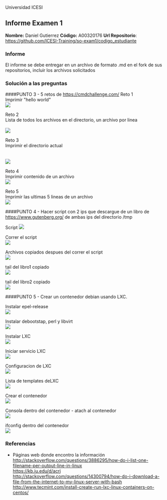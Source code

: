 Universidad ICESI
## Informe Examen 1
**Nombre:**  Daniel Gutierrez
**Código:**  A00320176
**Url Repositorio**: https://github.com/ICESI-Training/so-exam1/codigo_estudiante

### Informe
El informe se debe entregar en un archivo de formato .md en el fork de sus
repositorios, incluir los archivos solicitados

### Solución a las preguntas
####PUNTO 3 - 5 retos de https://cmdchallenge.com/
Reto 1<br> Imprimir "hello world"<br> 
<img src="https://github.com/dgutierrez1/so-exam1/blob/master/codigo_estudiante/cmd%20reto%201.PNG"> 

Reto 2<br> Lista de todos los archivos en el directorio, un archivo por linea<br> <br> 
<img src="https://github.com/dgutierrez1/so-exam1/blob/master/codigo_estudiante/cmd%20reto%201.PNG"> 

Reto 3<br>  Imprimir el directorio actual <br> <br> <br> 
<img src="https://github.com/dgutierrez1/so-exam1/blob/master/codigo_estudiante/cmd%20reto%203.PNG"> 

Reto 4<br>  Imprimir contenido de un archivo<br> 
<img src="https://github.com/dgutierrez1/so-exam1/blob/master/codigo_estudiante/cmd%20reto%204.PNG">

Reto 5<br>  Imprimir las ultimas 5 lineas de un archivo<br> 
<img src="https://github.com/dgutierrez1/so-exam1/blob/master/codigo_estudiante/cmd%20reto%205.PNG">


####PUNTO 4 - Hacer script con 2 ips que descargue de un libro de https://www.gutenberg.org/  de ambas ips del directorio /tmp

Script
<img src="https://github.com/dgutierrez1/so-exam1/blob/master/codigo_estudiante/remote-books%20file.PNG">

Correr el script<br> 
<img src="https://github.com/dgutierrez1/so-exam1/blob/master/codigo_estudiante/script%20run%20remote-books.PNG">

Archivos copiados despues del correr el script<br> 
<img src="https://github.com/dgutierrez1/so-exam1/blob/master/codigo_estudiante/copied%20files.PNG">

tail del libro1 copiado<br> 
<img src="https://github.com/dgutierrez1/so-exam1/blob/master/codigo_estudiante/tail%20libro1.PNG">

tail del libro2 copiado<br> 
<img src="https://github.com/dgutierrez1/so-exam1/blob/master/codigo_estudiante/tail%20libro2.PNG">

####PUNTO 5 - Crear un contenedor debian usando LXC.

Instalar epel-release<br> 
<img src="https://github.com/dgutierrez1/so-exam1/blob/master/codigo_estudiante/install%20epel-realease.PNG">

Instalar debootstap, perl y libvirt<br> 
<img src="https://github.com/dgutierrez1/so-exam1/blob/master/codigo_estudiante/debootstap%20perl%20libvirt.PNG">

Instalar LXC<br> 
<img src="https://github.com/dgutierrez1/so-exam1/blob/master/codigo_estudiante/lxc.PNG">

Iniciar servicio LXC<br> 
<img src="https://github.com/dgutierrez1/so-exam1/blob/master/codigo_estudiante/lxc-service.PNG">

Configuracion de LXC<br> 
<img src="https://github.com/dgutierrez1/so-exam1/blob/master/codigo_estudiante/lxc%20check%20config.PNG">

Lista de templates deLXC<br> 
<img src="https://github.com/dgutierrez1/so-exam1/blob/master/codigo_estudiante/lxc%20templates.PNG">

Crear el contenedor <br> 
<img src="https://github.com/dgutierrez1/so-exam1/blob/master/codigo_estudiante/create%20container.PNG">

Consola dentro del contenedor - atach al contenedor<br> 
<img src="https://github.com/dgutierrez1/so-exam1/blob/master/codigo_estudiante/debian%20container%20console.PNG">

ifconfig dentro del contenedor<br> 
<img src="https://github.com/dgutierrez1/so-exam1/blob/master/codigo_estudiante/ifconfig%20container.PNG">


### Referencias
- Páginas web donde encontro la información
http://stackoverflow.com/questions/3886295/how-do-i-list-one-filename-per-output-line-in-linux <br> 
https://kb.iu.edu/d/acrj <br> 
http://stackoverflow.com/questions/14300794/how-do-i-download-a-file-from-the-internet-to-my-linux-server-with-bash <br> 
http://www.tecmint.com/install-create-run-lxc-linux-containers-on-centos/ <br> 
